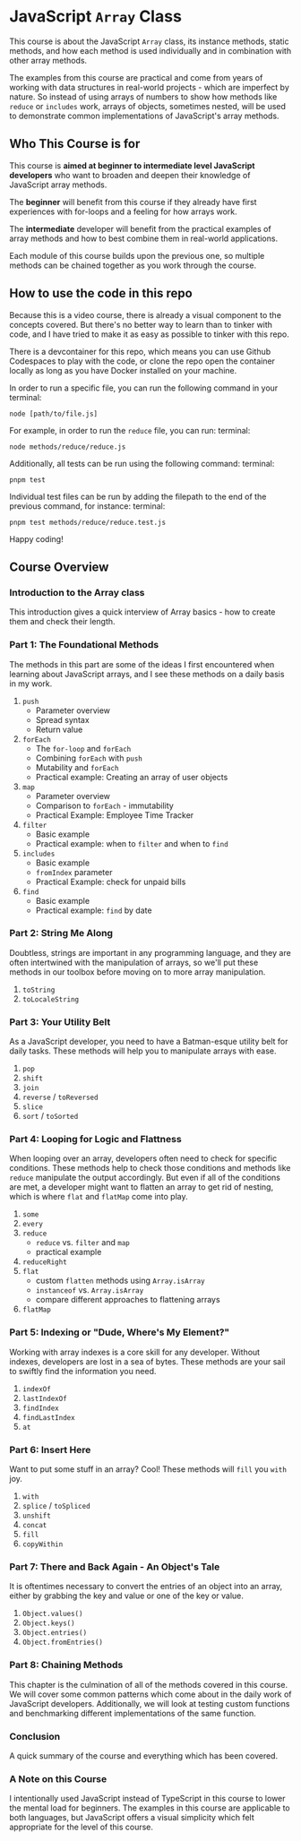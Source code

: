 # JavaScript `Array` Class

This course is about the JavaScript `Array` class, its instance methods, static methods, and how each method is used individually and in combination with other array methods.

The examples from this course are practical and come from years of working with data structures in real-world projects - which are imperfect by nature. So instead of using arrays of numbers to show how methods like `reduce` or `includes` work, arrays of objects, sometimes nested, will be used to demonstrate common implementations of JavaScript's array methods.

## Who This Course is for

This course is **aimed at beginner to intermediate level JavaScript developers** who want to broaden and deepen their knowledge of JavaScript array methods.

The **beginner** will benefit from this course if they already have first experiences with for-loops and a feeling for how arrays work.

The **intermediate** developer will benefit from the practical examples of array methods and how to best combine them in real-world applications.

Each module of this course builds upon the previous one, so multiple methods can be chained together as you work through the course.

## How to use the code in this repo

Because this is a video course, there is already a visual component to the concepts covered. But there's no better way to learn than to tinker with code, and I have tried to make it as easy as possible to tinker with this repo.

There is a devcontainer for this repo, which means you can use Github Codespaces to play with the code, or clone the repo open the container locally as long as you have Docker installed on your machine.

In order to run a specific file, you can run the following command in your terminal:

```
node [path/to/file.js]
```

For example, in order to run the `reduce` file, you can run:
terminal:

```
node methods/reduce/reduce.js
```

Additionally, all tests can be run using the following command:
terminal:

```
pnpm test
```

Individual test files can be run by adding the filepath to the end of the previous command, for instance:
terminal:

```
pnpm test methods/reduce/reduce.test.js
```

Happy coding!

## Course Overview

### Introduction to the Array class

This introduction gives a quick interview of Array basics - how to create them and check their length.

### Part 1: The Foundational Methods

The methods in this part are some of the ideas I first encountered when learning about JavaScript arrays, and I see these methods on a daily basis in my work.

1. `push`
    - Parameter overview
    - Spread syntax
    - Return value
2. `forEach`
    - The `for-loop` and `forEach`
    - Combining `forEach` with `push`
    - Mutability and `forEach`
    - Practical example: Creating an array of user objects
3. `map`
    - Parameter overview
    - Comparison to `forEach` - immutability
    - Practical Example: Employee Time Tracker
4. `filter`
    - Basic example
    - Practical example: when to `filter` and when to `find`
5. `includes`
    - Basic example
    - `fromIndex` parameter
    - Practical Example: check for unpaid bills
6. `find`
    - Basic example
    - Practical example: `find` by date

### Part 2: String Me Along

Doubtless, strings are important in any programming language, and they are often intertwined with the manipulation of arrays, so we'll put these methods in our toolbox before moving on to more array manipulation.

1. `toString`
2. `toLocaleString`

### Part 3: Your Utility Belt

As a JavaScript developer, you need to have a Batman-esque utility belt for daily tasks. These methods will help you to manipulate arrays with ease.

1. `pop`
2. `shift`
2. `join`
3. `reverse` / `toReversed`
4. `slice`
5. `sort` / `toSorted`

### Part 4: Looping for Logic and Flattness

When looping over an array, developers often need to check for specific conditions. These methods help to check those conditions and methods like `reduce` manipulate the output accordingly. But even if all of the conditions are met, a developer might want to flatten an array to get rid of nesting, which is where `flat` and `flatMap` come into play.

1. `some`
2. `every`
3. `reduce`
    - `reduce` vs. `filter` and `map`
    - practical example
4. `reduceRight`
5. `flat`
    - custom `flatten` methods using `Array.isArray`
    - `instanceof` vs. `Array.isArray`
    - compare different approaches to flattening arrays
6. `flatMap`

### Part 5: Indexing or "Dude, Where's My Element?"

Working with array indexes is a core skill for any developer. Without indexes, developers are lost in a sea of bytes. These methods are your sail to swiftly find the information you need.

1. `indexOf`
2. `lastIndexOf`
3. `findIndex`
4. `findLastIndex`
5. `at`

### Part 6: Insert Here

Want to put some stuff in an array? Cool! These methods will `fill` you `with` joy.

1. `with`
2. `splice` / `toSpliced`
3. `unshift`
4. `concat`
5. `fill`
6. `copyWithin`

### Part 7: There and Back Again - An Object's Tale

It is oftentimes necessary to convert the entries of an object into an array, either by grabbing the key and value or one of the key or value.

1. `Object.values()`
2. `Object.keys()`
3. `Object.entries()`
4. `Object.fromEntries()`

### Part 8: Chaining Methods

This chapter is the culmination of all of the methods covered in this course. We will cover some common patterns which come about in the daily work of JavaScript developers. Additionally, we will look at testing custom functions and benchmarking different implementations of the same function.

### Conclusion

A quick summary of the course and everything which has been covered.

### A Note on this Course

I intentionally used JavaScript instead of TypeScript in this course to lower the mental load for beginners. The examples in this course are applicable to both languages, but JavaScript offers a visual simplicity which felt appropriate for the level of this course.
